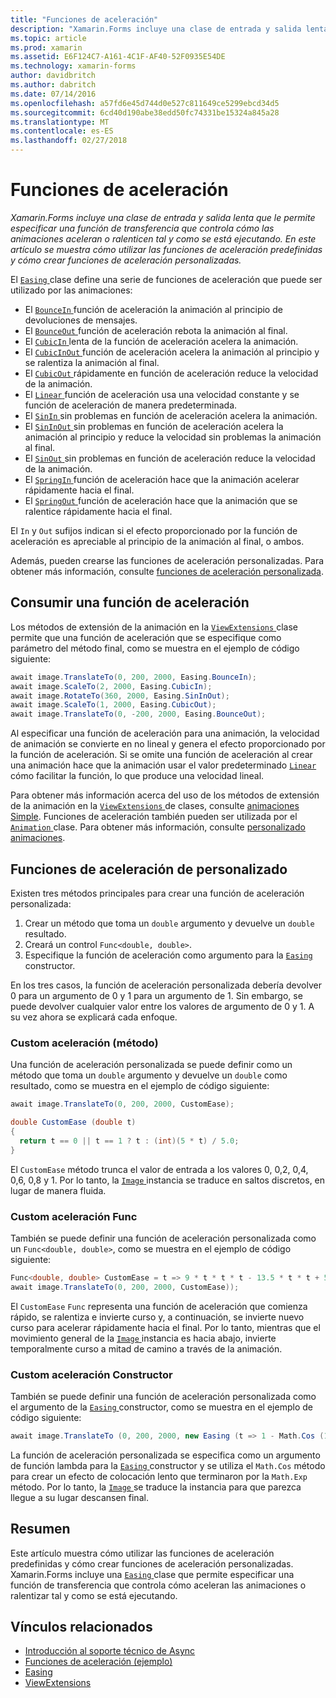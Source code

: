 ```yaml
---
title: "Funciones de aceleración"
description: "Xamarin.Forms incluye una clase de entrada y salida lenta que le permite especificar una función de transferencia que controla cómo las animaciones aceleran o ralenticen tal y como se está ejecutando. En este artículo se muestra cómo utilizar las funciones de aceleración predefinidas y cómo crear funciones de aceleración personalizadas."
ms.topic: article
ms.prod: xamarin
ms.assetid: E6F124C7-A161-4C1F-AF40-52F0935E54DE
ms.technology: xamarin-forms
author: davidbritch
ms.author: dabritch
ms.date: 07/14/2016
ms.openlocfilehash: a57fd6e45d744d0e527c811649ce5299ebcd34d5
ms.sourcegitcommit: 6cd40d190abe38edd50fc74331be15324a845a28
ms.translationtype: MT
ms.contentlocale: es-ES
ms.lasthandoff: 02/27/2018
---
```

# <a name="easing-functions"></a>Funciones de aceleración

_Xamarin.Forms incluye una clase de entrada y salida lenta que le permite especificar una función de transferencia que controla cómo las animaciones aceleran o ralenticen tal y como se está ejecutando. En este artículo se muestra cómo utilizar las funciones de aceleración predefinidas y cómo crear funciones de aceleración personalizadas._


El [ `Easing` ](https://developer.xamarin.com/api/type/Xamarin.Forms.Easing/) clase define una serie de funciones de aceleración que puede ser utilizado por las animaciones:

- El [ `BounceIn` ](https://developer.xamarin.com/api/field/Xamarin.Forms.Easing.BounceIn/) función de aceleración la animación al principio de devoluciones de mensajes.
- El [ `BounceOut` ](https://developer.xamarin.com/api/field/Xamarin.Forms.Easing.BounceOut/) función de aceleración rebota la animación al final.
- El [ `CubicIn` ](https://developer.xamarin.com/api/field/Xamarin.Forms.Easing.CubicIn/) lenta de la función de aceleración acelera la animación.
- El [ `CubicInOut` ](https://developer.xamarin.com/api/field/Xamarin.Forms.Easing.CubicInOut/) función de aceleración acelera la animación al principio y se ralentiza la animación al final.
- El [ `CubicOut` ](https://developer.xamarin.com/api/field/Xamarin.Forms.Easing.CubicOut/) rápidamente en función de aceleración reduce la velocidad de la animación.
- El [ `Linear` ](https://developer.xamarin.com/api/field/Xamarin.Forms.Easing.Linear/) función de aceleración usa una velocidad constante y se función de aceleración de manera predeterminada.
- El [ `SinIn` ](https://developer.xamarin.com/api/field/Xamarin.Forms.Easing.SinIn/) sin problemas en función de aceleración acelera la animación.
- El [ `SinInOut` ](https://developer.xamarin.com/api/field/Xamarin.Forms.Easing.SinInOut/) sin problemas en función de aceleración acelera la animación al principio y reduce la velocidad sin problemas la animación al final.
- El [ `SinOut` ](https://developer.xamarin.com/api/field/Xamarin.Forms.Easing.SinOut/) sin problemas en función de aceleración reduce la velocidad de la animación.
- El [ `SpringIn` ](https://developer.xamarin.com/api/field/Xamarin.Forms.Easing.SpringIn/) función de aceleración hace que la animación acelerar rápidamente hacia el final.
- El [ `SpringOut` ](https://developer.xamarin.com/api/field/Xamarin.Forms.Easing.SpringOut/) función de aceleración hace que la animación que se ralentice rápidamente hacia el final.

El `In` y `Out` sufijos indican si el efecto proporcionado por la función de aceleración es apreciable al principio de la animación al final, o ambos.

Además, pueden crearse las funciones de aceleración personalizadas. Para obtener más información, consulte [funciones de aceleración personalizada](#customeasing).

## <a name="consuming-an-easing-function"></a>Consumir una función de aceleración

Los métodos de extensión de la animación en la [ `ViewExtensions` ](https://developer.xamarin.com/api/type/Xamarin.Forms.ViewExtensions/) clase permite que una función de aceleración que se especifique como parámetro del método final, como se muestra en el ejemplo de código siguiente:

```csharp
await image.TranslateTo(0, 200, 2000, Easing.BounceIn);
await image.ScaleTo(2, 2000, Easing.CubicIn);
await image.RotateTo(360, 2000, Easing.SinInOut);
await image.ScaleTo(1, 2000, Easing.CubicOut);
await image.TranslateTo(0, -200, 2000, Easing.BounceOut);
```

Al especificar una función de aceleración para una animación, la velocidad de animación se convierte en no lineal y genera el efecto proporcionado por la función de aceleración. Si se omite una función de aceleración al crear una animación hace que la animación usar el valor predeterminado [ `Linear` ](https://developer.xamarin.com/api/field/Xamarin.Forms.Easing.Linear/) cómo facilitar la función, lo que produce una velocidad lineal.

Para obtener más información acerca del uso de los métodos de extensión de la animación en la [ `ViewExtensions` ](https://developer.xamarin.com/api/type/Xamarin.Forms.ViewExtensions/) de clases, consulte [animaciones Simple](~/xamarin-forms/user-interface/animation/simple.md). Funciones de aceleración también pueden ser utilizada por el [ `Animation` ](https://developer.xamarin.com/api/type/Xamarin.Forms.Animation/) clase. Para obtener más información, consulte [personalizado animaciones](~/xamarin-forms/user-interface/animation/custom.md).

<a name="customeasing" />

## <a name="custom-easing-functions"></a>Funciones de aceleración de personalizado

Existen tres métodos principales para crear una función de aceleración personalizada:

1. Crear un método que toma un `double` argumento y devuelve un `double` resultado.
1. Creará un control `Func<double, double>`.
1. Especifique la función de aceleración como argumento para la [ `Easing` ](https://developer.xamarin.com/api/type/Xamarin.Forms.Easing/) constructor.

En los tres casos, la función de aceleración personalizada debería devolver 0 para un argumento de 0 y 1 para un argumento de 1. Sin embargo, se puede devolver cualquier valor entre los valores de argumento de 0 y 1. A su vez ahora se explicará cada enfoque.

### <a name="custom-easing-method"></a>Custom aceleración (método)

Una función de aceleración personalizada se puede definir como un método que toma un `double` argumento y devuelve un `double` como resultado, como se muestra en el ejemplo de código siguiente:

```csharp
await image.TranslateTo(0, 200, 2000, CustomEase);

double CustomEase (double t)
{
  return t == 0 || t == 1 ? t : (int)(5 * t) / 5.0;
}
```

El `CustomEase` método trunca el valor de entrada a los valores 0, 0,2, 0,4, 0,6, 0,8 y 1. Por lo tanto, la [ `Image` ](https://developer.xamarin.com/api/type/Xamarin.Forms.Image/) instancia se traduce en saltos discretos, en lugar de manera fluida.

### <a name="custom-easing-func"></a>Custom aceleración Func

También se puede definir una función de aceleración personalizada como un `Func<double, double>`, como se muestra en el ejemplo de código siguiente:

```csharp
Func<double, double> CustomEase = t => 9 * t * t * t - 13.5 * t * t + 5.5 * t;
await image.TranslateTo(0, 200, 2000, CustomEase));
```

El `CustomEase` `Func` representa una función de aceleración que comienza rápido, se ralentiza e invierte curso y, a continuación, se invierte nuevo curso para acelerar rápidamente hacia el final. Por lo tanto, mientras que el movimiento general de la [ `Image` ](https://developer.xamarin.com/api/type/Xamarin.Forms.Image/) instancia es hacia abajo, invierte temporalmente curso a mitad de camino a través de la animación.

### <a name="custom-easing-constructor"></a>Custom aceleración Constructor

También se puede definir una función de aceleración personalizada como el argumento de la [ `Easing` ](https://developer.xamarin.com/api/type/Xamarin.Forms.Easing/) constructor, como se muestra en el ejemplo de código siguiente:

```csharp
await image.TranslateTo (0, 200, 2000, new Easing (t => 1 - Math.Cos (10 * Math.PI * t) * Math.Exp (-5 * t)));
```

La función de aceleración personalizada se especifica como un argumento de función lambda para la [ `Easing` ](https://developer.xamarin.com/api/type/Xamarin.Forms.Easing/) constructor y se utiliza el `Math.Cos` método para crear un efecto de colocación lento que terminaron por la `Math.Exp` método. Por lo tanto, la [ `Image` ](https://developer.xamarin.com/api/type/Xamarin.Forms.Image/) se traduce la instancia para que parezca llegue a su lugar descansen final.

## <a name="summary"></a>Resumen

Este artículo muestra cómo utilizar las funciones de aceleración predefinidas y cómo crear funciones de aceleración personalizadas. Xamarin.Forms incluye una [ `Easing` ](https://developer.xamarin.com/api/type/Xamarin.Forms.Easing/) clase que permite especificar una función de transferencia que controla cómo aceleran las animaciones o ralentizar tal y como se está ejecutando.



## <a name="related-links"></a>Vínculos relacionados

- [Introducción al soporte técnico de Async](~/cross-platform/platform/async.md)
- [Funciones de aceleración (ejemplo)](https://developer.xamarin.com/samples/xamarin-forms/userinterface/animation/easing/)
- [Easing](https://developer.xamarin.com/api/type/Xamarin.Forms.Easing/)
- [ViewExtensions](https://developer.xamarin.com/api/type/Xamarin.Forms.ViewExtensions/)
